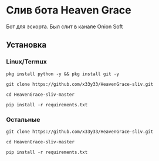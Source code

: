 # Слив бота Heaven Grace

Бот для эскортa. Был слит в канале Onion Soft

## Установка
### Linux/Termux
```
pkg install python -y && pkg install git -y
```
```
git clone https://github.com/x33y33/HeavenGrace-sliv.git
```
```
cd HeavenGrace-sliv-master
```
```
pip install -r requirements.txt
```
### Остальные
```
git clone https://github.com/x33y33/HeavenGrace-sliv.git
```
```
cd HeavenGrace-sliv-master
```
```
pip install -r requirements.txt
```
